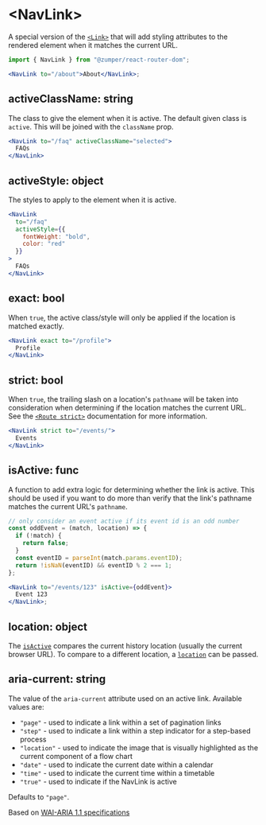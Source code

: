 # &lt;NavLink>

A special version of the [`<Link>`](Link.md) that will add styling attributes to the rendered element when it matches the current URL.

```jsx
import { NavLink } from "@zumper/react-router-dom";

<NavLink to="/about">About</NavLink>;
```

## activeClassName: string

The class to give the element when it is active. The default given class is `active`. This will be joined with the `className` prop.

```jsx
<NavLink to="/faq" activeClassName="selected">
  FAQs
</NavLink>
```

## activeStyle: object

The styles to apply to the element when it is active.

```jsx
<NavLink
  to="/faq"
  activeStyle={{
    fontWeight: "bold",
    color: "red"
  }}
>
  FAQs
</NavLink>
```

## exact: bool

When `true`, the active class/style will only be applied if the location is matched exactly.

```jsx
<NavLink exact to="/profile">
  Profile
</NavLink>
```

## strict: bool

When `true`, the trailing slash on a location's `pathname` will be taken into consideration when determining if the location matches the current URL. See the [`<Route strict>`](../../../react-router/docs/api/Route.md#strict-bool) documentation for more information.

```jsx
<NavLink strict to="/events/">
  Events
</NavLink>
```

## isActive: func

A function to add extra logic for determining whether the link is active. This should be used if you want to do more than verify that the link's pathname matches the current URL's `pathname`.

```jsx
// only consider an event active if its event id is an odd number
const oddEvent = (match, location) => {
  if (!match) {
    return false;
  }
  const eventID = parseInt(match.params.eventID);
  return !isNaN(eventID) && eventID % 2 === 1;
};

<NavLink to="/events/123" isActive={oddEvent}>
  Event 123
</NavLink>;
```

## location: object

The [`isActive`](#isactive-func) compares the current history location (usually the current browser URL).
To compare to a different location, a [`location`](../../../react-router/docs/api/location.md) can be passed.

## aria-current: string

The value of the `aria-current` attribute used on an active link. Available values are:

- `"page"` - used to indicate a link within a set of pagination links
- `"step"` - used to indicate a link within a step indicator for a step-based process
- `"location"` - used to indicate the image that is visually highlighted as the current component of a flow chart
- `"date"` - used to indicate the current date within a calendar
- `"time"` - used to indicate the current time within a timetable
- `"true"` - used to indicate if the NavLink is active

Defaults to `"page"`.

Based on [WAI-ARIA 1.1 specifications](https://www.w3.org/TR/wai-aria-1.1/#aria-current)
